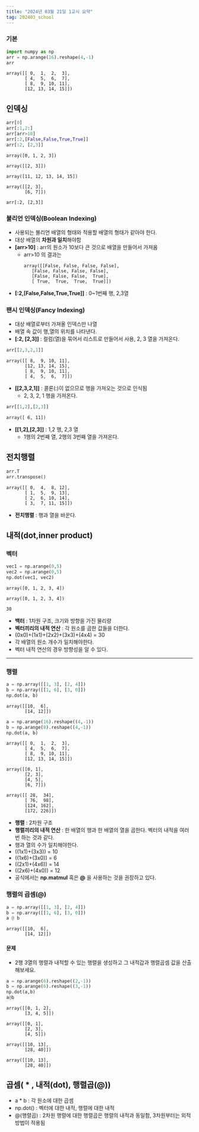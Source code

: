 ```yaml
---
title: "2024년 03월 21일 1교시 요약"
tag: 202403_school
---
```


### 기본

```py
import numpy as np
arr = np.arange(16).reshape(4,-1)
arr
```

```
array([[ 0,  1,  2,  3],
       [ 4,  5,  6,  7],
       [ 8,  9, 10, 11],
       [12, 13, 14, 15]])
```

## 인덱싱

```py
arr[0]
arr[:1,2:]
arr[arr>10]
arr[:2,[False,False,True,True]]
arr[:2, [2,3]]
```

```
array([0, 1, 2, 3])

array([[2, 3]])

array([11, 12, 13, 14, 15])

array([[2, 3],
       [6, 7]])

arr[:2, [2,3]] 
```

### 불리언 인덱싱(Boolean Indexing)

- 사용되는 불리언 배열의 형태와 적용할 배열의 형태가 같아야 한다.
- 대상 배열의 **차원과 일치**해야함
- **[arr>10]** : arr의 원소가 10보다 큰 것으로 배열을 만들어서 가져옴
  - arr>10 의 결과는
    ```
    array([[False, False, False, False],
       [False, False, False, False],
       [False, False, False,  True],
       [ True,  True,  True,  True]])
    ```
- **[:2,[False,False,True,True]]** : 0~1번째 행, 2,3열

### 팬시 인덱싱(Fancy Indexing)

- 대상 배열로부터 가져올 인덱스만 나열
- 배열 속 값이 행,열의 위치를 나타낸다.
- **[:2, [2,3]]** : 컬럼(열)을 묶어서 리스트로 만들어서 사용, 2, 3 열을 가져온다.

```py
arr[[2,3,2,1]]
```

```
array([[ 8,  9, 10, 11],
       [12, 13, 14, 15],
       [ 8,  9, 10, 11],
       [ 4,  5,  6,  7]])
```

- **[[2,3,2,1]]** : 콜론(:)이 없으므로 행을 가져오는 것으로 인식됨
  - 2, 3, 2, 1 행을 가져온다.

```py
arr[[1,2],[2,3]]
```

```
array([ 6, 11])
```

- **[[1,2],[2,3]]** : 1,2 행, 2,3 열
  - 1행의 2번째 열, 2행의 3번째 열을 가져온다.

## 전치행렬

```py
arr.T
arr.transpose()
```

```
array([[ 0,  4,  8, 12],
       [ 1,  5,  9, 13],
       [ 2,  6, 10, 14],
       [ 3,  7, 11, 15]])
```

- **전치행렬** : 행과 열을 바꾼다.

## 내적(dot,inner product)

### 벡터

```py
vec1 = np.arange(0,5)
vec2 = np.arange(0,5)
np.dot(vec1, vec2)
```

```
array([0, 1, 2, 3, 4])

array([0, 1, 2, 3, 4])

30
```

- **백터** : 1차원 구조, 크기와 방향을 가진 물리량
- **벡터끼리의 내적 연산** : 각 원소를 곱한 값들을 더한다.
- (0x0)+(1x1)+(2x2)+(3x3)+(4x4) = 30
- 각 배열의 원소 개수가 일치해야한다.
- 벡터 내적 연산의 경우 방향성을 알 수 있다.

---

### 행렬

```py
a = np.array([[1, 3], [2, 4]])
b = np.array([[1, 6], [3, 0]])
np.dot(a, b)
```

```
array([[10,  6],
       [14, 12]])
```

```py
a = np.arange(16).reshape((4,-1))
b = np.arange(8).reshape((4,-1))
np.dot(a, b)
```

```
array([[ 0,  1,  2,  3],
       [ 4,  5,  6,  7],
       [ 8,  9, 10, 11],
       [12, 13, 14, 15]])

array([[0, 1],
       [2, 3],
       [4, 5],
       [6, 7]])

array([[ 28,  34],
       [ 76,  98],
       [124, 162],
       [172, 226]])
```

- **행렬** : 2차원 구조
- **행렬끼리의 내적 연산** : 한 배열의 행과 한 배열의 열을 곱한다. 벡터의 내적을 여러번 하는 것과 같다.
- 행과 열의 수가 일치해야한다.
- ((1x1)+(3x3)) = 10
- ((1x6)+(3x0)) = 6
- ((2x1)+(4x6)) = 14
- ((2x6)+(4x0)) = 12
- 공식에서는 **np.matmul** 혹은 **@** 을 사용하는 것을 권장하고 있다.

### 행렬의 곱셈(@)

```py
a = np.array([[1, 3], [2, 4]])
b = np.array([[1, 6], [3, 0]])
a @ b
```

```
array([[10,  6],
       [14, 12]])
```

#### 문제

- 2행 3열의 행렬과 내적할 수 있는 행렬을 생성하고 그 내적갑과 행렬곱셈 값을 산출해보세요.

```py
a = np.arange(6).reshape((2,-1))
b = np.arange(6).reshape((3,-1))
np.dot(a,b)
a@b
```

```
array([[0, 1, 2],
       [3, 4, 5]])

array([[0, 1],
       [2, 3],
       [4, 5]])

array([[10, 13],
       [28, 40]])

array([[10, 13],
       [28, 40]])
```

## 곱셈( * , 내적(dot), 행렬곱(@))

- a * b : 각 원소에 대한 곱셈
- np.dot() : 벡터에 대한 내적, 행렬에 대한 내적
- @(행렬곱) : 2차원 행렬에 대한 행렬곱은 행렬의 내적과 동일함, 3차원부터는 외적 방법이 적용됨